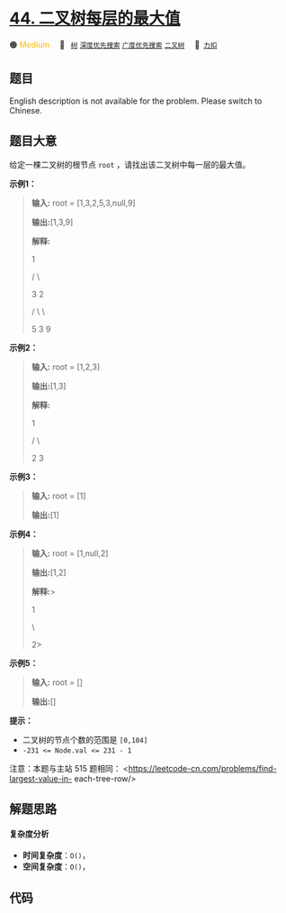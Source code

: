 # [44. 二叉树每层的最大值](https://2xiao.github.io/leetcode-js/offer2/jz_offer_II_044.html)

🟠 <font color=#ffb800>Medium</font>&emsp; 🔖&ensp; [`树`](/tag/tree.md) [`深度优先搜索`](/tag/depth-first-search.md) [`广度优先搜索`](/tag/breadth-first-search.md) [`二叉树`](/tag/binary-tree.md)&emsp; 🔗&ensp;[`力扣`](https://leetcode.cn/problems/hPov7L)

## 题目

English description is not available for the problem. Please switch to
Chinese.


## 题目大意

给定一棵二叉树的根节点 `root` ，请找出该二叉树中每一层的最大值。



**示例1：**

> 
> 
> 
> 
> 
> **输入:** root = [1,3,2,5,3,null,9]
> 
> **输出:**[1,3,9]
> 
> **解释:**
> 
> > 
> > 
>   1
> 
> > 
> > 
>  / \
> 
> > 
> > 
> 3   2
> 
> > 
>    / \   \  
> 
> > 
>   5   3   9 
> 
> 

**示例2：**

> 
> 
> 
> 
> 
> **输入:** root = [1,2,3]
> 
> **输出:**[1,3]
> 
> **解释:**
> 
> > 
> > 
>   1
> 
> > 
> > 
>  / \
> 
> > 
> > 
> 2   3
> 
> 

**示例3：**

> 
> 
> 
> 
> 
> **输入:** root = [1]
> 
> **输出:**[1]
> 
> 

**示例4：**

> 
> 
> 
> 
> 
> **输入:** root = [1,null,2]
> 
> **输出:**[1,2]
> 
> **解释:**> 
>   
> 
> > 
> > 
>    1 
> 
> > 
> > 
> > 
> \
> 
> > 
> > 
> > 
>  2> 
>  
> 
> 

**示例5：**

> 
> 
> 
> 
> 
> **输入:** root = []
> 
> **输出:**[]
> 
> 



**提示：**

  * 二叉树的节点个数的范围是 `[0,104]`
  * `-231 <= Node.val <= 231 - 1`



注意：本题与主站 515 题相同： <https://leetcode-cn.com/problems/find-largest-value-in-
each-tree-row/>


## 解题思路

#### 复杂度分析

- **时间复杂度**：`O()`，
- **空间复杂度**：`O()`，

## 代码

```javascript

```
